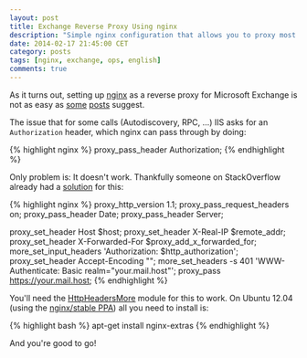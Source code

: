 ```yaml
---
layout: post
title: Exchange Reverse Proxy Using nginx
description: "Simple nginx configuration that allows you to proxy most of Microsoft Exchange."
date: 2014-02-17 21:45:00 CET
category: posts
tags: [nginx, exchange, ops, english]
comments: true
---
```


As it turns out, setting up [nginx](http://nginx.org) as a reverse proxy for Microsoft Exchange is not as easy as [some](http://blog.friedlandreas.net/2013/07/reverseproxy-fur-eas-exchange-activesync-und-owa-outlookwebapp-mit-nginx/) [posts](http://www.administrator.de/wissen/ngnix-als-reverse-proxy-für-exchange-2010-192711.html) suggest.

The issue that for some calls (Autodiscovery, RPC, …) IIS asks for an `Authorization` header, which nginx can pass through by doing:

{% highlight nginx %}
proxy_pass_header Authorization;
{% endhighlight %}

Only problem is: It doesn't work. Thankfully someone on StackOverflow already had a [solution](http://stackoverflow.com/a/19714696) for this:

{% highlight nginx %}
proxy_http_version 1.1;
proxy_pass_request_headers on;
proxy_pass_header Date;
proxy_pass_header Server;

proxy_set_header Host $host;
proxy_set_header X-Real-IP $remote_addr;
proxy_set_header X-Forwarded-For $proxy_add_x_forwarded_for;
more_set_input_headers 'Authorization: $http_authorization';
proxy_set_header Accept-Encoding "";
more_set_headers -s 401 'WWW-Authenticate: Basic realm="your.mail.host"';
proxy_pass https://your.mail.host;
{% endhighlight %}

You'll need the [HttpHeadersMore](http://wiki.nginx.org/HttpHeadersMoreModule) module for this to work. On Ubuntu 12.04 (using the [nginx/stable PPA](https://launchpad.net/~nginx/+archive/stable)) all you need to install is:

{% highlight bash %}
apt-get install nginx-extras
{% endhighlight %}

And you're good to go!
